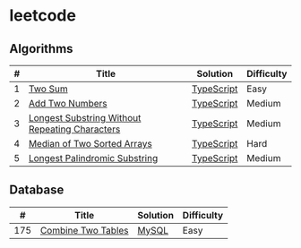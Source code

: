 # leetcode
## Algorithms
|*#*|Title|Solution|Difficulty|
|--|--|--|--|
|1|[Two Sum](https://leetcode.com/problems/two-sum/)|[TypeScript](https://github.com/kanoemon/leetcode/blob/main/algorithms/typescript/001-two-sum.ts)|Easy|
|2|[Add Two Numbers](https://leetcode.com/problems/add-two-numbers/)|[TypeScript](https://github.com/kanoemon/leetcode/blob/main/algorithms/typescript/002-add-two-numbers.ts)|Medium|
|3|[Longest Substring Without Repeating Characters](https://leetcode.com/problems/longest-substring-without-repeating-characters/)|[TypeScript](https://github.com/kanoemon/leetcode/blob/main/algorithms/typescript/003-longest-substring-without-repeating-characters.ts)|Medium|
|4|[Median of Two Sorted Arrays](https://leetcode.com/problems/median-of-two-sorted-arrays/)|[TypeScript](https://github.com/kanoemon/leetcode/blob/main/algorithms/typescript/004-median-of-two-sorted-arrays.ts)|Hard|
|5|[Longest Palindromic Substring](https://leetcode.com/problems/longest-palindromic-substring/)|[TypeScript](https://github.com/kanoemon/leetcode/blob/main/algorithms/typescript/005-longest-palindromic-substring.ts)|Medium|

## Database
|*#*|Title|Solution|Difficulty|
|--|--|--|--|
|175|[Combine Two Tables](https://leetcode.com/problems/combine-two-tables/)|[MySQL](https://github.com/kanoemon/leetcode/blob/main/database/mysql/175-combine-two-tables.sql)|Easy|
